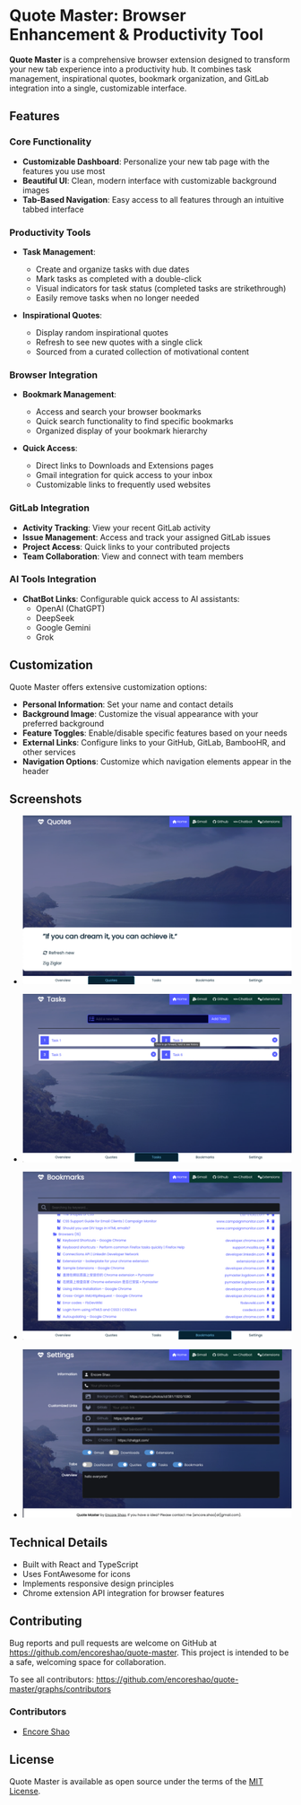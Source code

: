 # Quote Master: Browser Enhancement & Productivity Tool

**Quote Master** is a comprehensive browser extension designed to transform your new tab experience into a productivity hub. It combines task management, inspirational quotes, bookmark organization, and GitLab integration into a single, customizable interface.

## Features

### Core Functionality

- **Customizable Dashboard**: Personalize your new tab page with the features you use most
- **Beautiful UI**: Clean, modern interface with customizable background images
- **Tab-Based Navigation**: Easy access to all features through an intuitive tabbed interface

### Productivity Tools

- **Task Management**:

  - Create and organize tasks with due dates
  - Mark tasks as completed with a double-click
  - Visual indicators for task status (completed tasks are strikethrough)
  - Easily remove tasks when no longer needed

- **Inspirational Quotes**:
  - Display random inspirational quotes
  - Refresh to see new quotes with a single click
  - Sourced from a curated collection of motivational content

### Browser Integration

- **Bookmark Management**:

  - Access and search your browser bookmarks
  - Quick search functionality to find specific bookmarks
  - Organized display of your bookmark hierarchy

- **Quick Access**:
  - Direct links to Downloads and Extensions pages
  - Gmail integration for quick access to your inbox
  - Customizable links to frequently used websites

### GitLab Integration

- **Activity Tracking**: View your recent GitLab activity
- **Issue Management**: Access and track your assigned GitLab issues
- **Project Access**: Quick links to your contributed projects
- **Team Collaboration**: View and connect with team members

### AI Tools Integration

- **ChatBot Links**: Configurable quick access to AI assistants:
  - OpenAI (ChatGPT)
  - DeepSeek
  - Google Gemini
  - Grok

## Customization

Quote Master offers extensive customization options:

- **Personal Information**: Set your name and contact details
- **Background Image**: Customize the visual appearance with your preferred background
- **Feature Toggles**: Enable/disable specific features based on your needs
- **External Links**: Configure links to your GitHub, GitLab, BambooHR, and other services
- **Navigation Options**: Customize which navigation elements appear in the header

## Screenshots

- ![Quotes](https://raw.githubusercontent.com/encoreshao/quote-master/main/src/assets/images/quotes.png)

- ![Tasks Management](https://raw.githubusercontent.com/encoreshao/quote-master/main/src/assets/images/tasks-management.png)

- ![Bookmark Manager](https://raw.githubusercontent.com/encoreshao/quote-master/main/src/assets/images/bookmark-manager.png)

- ![Settings](https://raw.githubusercontent.com/encoreshao/quote-master/main/src/assets/images/settings.png)

## Technical Details

- Built with React and TypeScript
- Uses FontAwesome for icons
- Implements responsive design principles
- Chrome extension API integration for browser features

## Contributing

Bug reports and pull requests are welcome on GitHub at https://github.com/encoreshao/quote-master. This project is intended to be a safe, welcoming space for collaboration.

To see all contributors: https://github.com/encoreshao/quote-master/graphs/contributors

### Contributors

- [Encore Shao](https://github.com/encoreshao)

## License

Quote Master is available as open source under the terms of the [MIT License](https://opensource.org/licenses/MIT).
